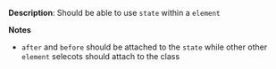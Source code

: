 __Description__: Should be able to use `state` within a `element`

__Notes__

- `after` and `before` should be attached to the `state` while other other `element` selecots should attach to the class